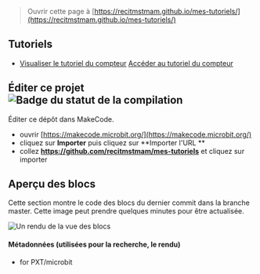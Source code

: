 
> Ouvrir cette page à [https://recitmstmam.github.io/mes-tutoriels/](https://recitmstmam.github.io/mes-tutoriels/)

## Tutoriels

* [Visualiser le tutoriel du compteur](/mes-tutoriels/tutoriel-compteur)   [Accéder au tutoriel du compteur](https://makecode.microbit.org/#tutorial:github:recitmstmam/mes-tutoriels/tutoriel-compteur)


## Éditer ce projet ![Badge du statut de la compilation](https://github.com/recitmstmam/mes-tutoriels/workflows/MakeCode/badge.svg)

Éditer ce dépôt dans MakeCode.

* ouvrir [https://makecode.microbit.org/](https://makecode.microbit.org/)
* cliquez sur **Importer** puis cliquez sur **Importer l'URL **
* collez **https://github.com/recitmstmam/mes-tutoriels** et cliquez sur importer

## Aperçu des blocs

Cette section montre le code des blocs du dernier commit dans la branche master.
Cette image peut prendre quelques minutes pour être actualisée.

![Un rendu de la vue des blocs](https://github.com/recitmstmam/mes-tutoriels/raw/master/.github/makecode/blocks.png)

#### Métadonnées (utilisées pour la recherche, le rendu)

* for PXT/microbit
<script src="https://makecode.com/gh-pages-embed.js"></script><script>makeCodeRender("{{ site.makecode.home_url }}", "{{ site.github.owner_name }}/{{ site.github.repository_name }}");</script>
